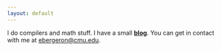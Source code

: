 ```yaml
---
layout: default
---
```


I do compilers and math stuff. I have a small **[blog](http://dfa.io)**.
You can get in contact with me at ebergeron@cmu.edu.
